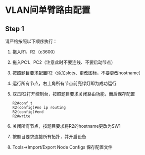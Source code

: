 # VLAN间单臂路由配置

## Step 1

请严格按照以下顺序执行：

1. 拖入R1、R2（c3600）

2. 拖入PC1、PC2（注意此时不要连线、不要启动节点）

3. 按照题目要求配置R2（添加slots、更改图标，不要更改hostname）

4. 运行所有节点，右上角所有节点前亮绿灯即为成功运行

5. 双击R2打开控制台，按照题目要求关闭路由功能，而后保存配置

   ```
   R2#conf t
   R2(config)#no ip routing
   R2(config)#end
   R2#write
   ```

6. 关闭所有节点，按题目要求将R2的hostname更改为SW1
7. 按题目要求连接所有拓扑，并开启设备
8. Tools$\to$Import/Export Node Configs 保存配置文件

